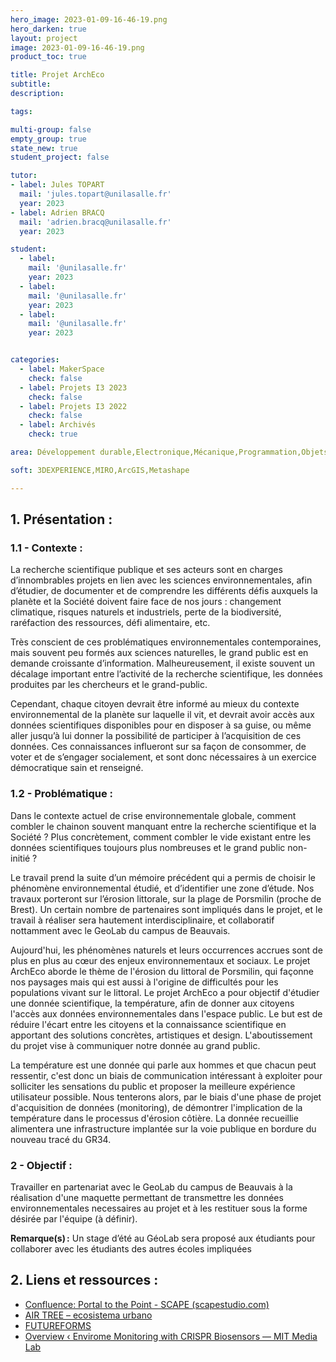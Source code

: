 ```yaml
---
hero_image: 2023-01-09-16-46-19.png
hero_darken: true
layout: project
image: 2023-01-09-16-46-19.png
product_toc: true

title: Projet ArchEco
subtitle: 
description: 

tags: 

multi-group: false
empty_group: true
state_new: true
student_project: false

tutor:
- label: Jules TOPART
  mail: 'jules.topart@unilasalle.fr'
  year: 2023
- label: Adrien BRACQ
  mail: 'adrien.bracq@unilasalle.fr'
  year: 2023

student:
  - label: 
    mail: '@unilasalle.fr'
    year: 2023
  - label: 
    mail: '@unilasalle.fr'
    year: 2023
  - label: 
    mail: '@unilasalle.fr'
    year: 2023


categories:
  - label: MakerSpace
    check: false
  - label: Projets I3 2023
    check: false
  - label: Projets I3 2022
    check: false
  - label: Archivés
    check: true

area: Développement durable,Electronique,Mécanique,Programmation,Objets connectés

soft: 3DEXPERIENCE,MIRO,ArcGIS,Metashape

---
```

## 1. Présentation : 

### 1.1 - Contexte : 

La recherche scientifique publique et ses acteurs sont en charges d’innombrables projets en lien avec les sciences environnementales, afin d’étudier, de documenter et de comprendre les différents défis auxquels la planète et la Société doivent faire face de nos jours : changement climatique, risques naturels et industriels, perte de la biodiversité, raréfaction des ressources, défi alimentaire, etc.

Très conscient de ces problématiques environnementales contemporaines, mais souvent peu formés aux sciences naturelles, le grand public est en demande croissante d’information. Malheureusement, il existe souvent un décalage important entre l’activité de la recherche scientifique, les données produites par les chercheurs et le grand-public.

Cependant, chaque citoyen devrait être informé au mieux du contexte environnemental de la planète sur laquelle il vit, et devrait avoir accès aux données scientifiques disponibles pour en disposer à sa guise, ou même aller jusqu’à lui donner la possibilité de participer à l’acquisition de ces données. Ces connaissances influeront sur sa façon de consommer, de voter et de s’engager socialement, et sont donc nécessaires à un exercice démocratique sain et renseigné.

### 1.2 - Problématique : 

Dans le contexte actuel de crise environnementale globale, comment combler le chainon souvent manquant entre la recherche scientifique et la Société ? Plus concrètement, comment combler le vide existant entre les données scientifiques toujours plus nombreuses et le grand public non-initié ?

Le travail prend la suite d’un mémoire précédent qui a permis de choisir le phénomène environnemental étudié, et d’identifier une zone d’étude. Nos travaux porteront sur l’érosion littorale, sur la plage de Porsmilin (proche de Brest).
Un certain nombre de partenaires sont impliqués dans le projet, et le travail à réaliser sera hautement interdisciplinaire, et collaboratif nottamment avec le GeoLab du campus de Beauvais.

Aujourd'hui, les phénomènes naturels et leurs occurrences accrues sont de plus en plus au cœur des enjeux environnementaux et sociaux. Le projet ArchEco aborde le thème de l'érosion du littoral de Porsmilin, qui façonne nos paysages mais qui est aussi à l'origine de difficultés pour les populations vivant sur le littoral. Le projet ArchEco a pour objectif d'étudier une donnée scientifique, la température, afin de donner aux citoyens l'accès aux données environnementales dans l'espace public. Le but est de réduire l'écart entre les citoyens et la connaissance scientifique en apportant des solutions concrètes, artistiques et design. L'aboutissement du projet vise à communiquer notre donnée au grand public.

 La température est une donnée qui parle aux hommes et que chacun peut ressentir, c'est donc un biais de communication intéressant à exploiter pour solliciter les sensations du public et proposer la meilleure expérience utilisateur possible. Nous tenterons alors, par le biais d'une phase de projet d'acquisition de données (monitoring), de démontrer l'implication de la température dans le processus d'érosion côtière. La donnée recueillie alimentera une infrastructure implantée sur la voie publique en bordure du nouveau tracé du GR34.

### 2 - Objectif : 

Travailler en partenariat avec le GeoLab du campus de Beauvais à la réalisation d'une maquette permettant de transmettre les données environnementales necessaires au projet et à les restituer sous la forme désirée par l'équipe (à définir). 

**Remarque(s) :** Un stage d’été au GéoLab sera proposé aux étudiants pour collaborer avec les étudiants des autres écoles impliquées

## 2. Liens et ressources :

- [Confluence: Portal to the Point - SCAPE (scapestudio.com)](https://www.scapestudio.com/projects/confluence-portal-point/)
- [AIR TREE – ecosistema urbano](https://ecosistemaurbano.com/air-tree/)
- [FUTUREFORMS](https://www.futureforms.us)
- [Overview ‹ Envirome Monitoring with CRISPR Biosensors — MIT Media Lab](https://www.media.mit.edu/projects/crispr-biosensors/overview/)

